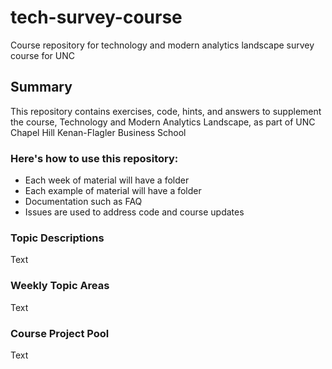 # tech-survey-course
Course repository for technology and modern analytics landscape survey course for UNC

## Summary
This repository contains exercises, code, hints, and answers to supplement the course, Technology and Modern Analytics Landscape, as part of UNC Chapel Hill Kenan-Flagler Business School

### Here's how to use this repository:
* Each week of material will have a folder
* Each example of material will have a folder
* Documentation such as FAQ
* Issues are used to address code and course updates

### Topic Descriptions
Text

### Weekly Topic Areas
Text

### Course Project Pool
Text
